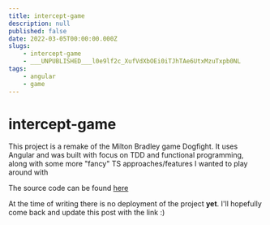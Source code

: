 ```yaml
---
title: intercept-game
description: null
published: false
date: 2022-03-05T00:00:00.000Z
slugs:
    - intercept-game
    - ___UNPUBLISHED___l0e9lf2c_XufVdXbOEi0iTJhTAe6UtxMzuTxpb0NL
tags:
    - angular
    - game
---
```


# intercept-game

This project is a remake of the Milton Bradley game Dogfight. It uses Angular and was built with focus on TDD and functional programming, along with some more "fancy" TS approaches/features I wanted to play around with

The source code can be found [here](https://github.com/bradtaniguchi/intercept-game)

At the time of writing there is no deployment of the project **yet**. I'll hopefully come back and update this post with the link :)
